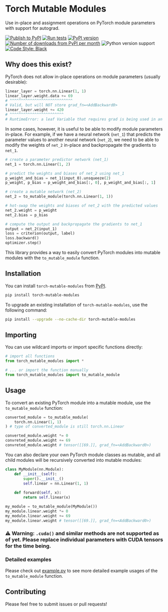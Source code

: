 # Torch Mutable Modules

Use in-place and assignment operations on PyTorch module parameters with support for autograd.

[![Publish to PyPI](https://github.com/KentoNishi/torch-mutable-modules/actions/workflows/publish.yaml/badge.svg)](https://github.com/KentoNishi/torch-mutable-modules/actions/workflows/publish.yaml)
[![Run tests](https://github.com/KentoNishi/torch-mutable-modules/actions/workflows/test.yaml/badge.svg)](https://github.com/KentoNishi/torch-mutable-modules/actions/workflows/test.yaml)
[![PyPI version](https://img.shields.io/pypi/v/torch-mutable-modules.svg?style=flat)](https://pypi.org/project/torch-mutable-modules/)
[![Number of downloads from PyPI per month](https://img.shields.io/pypi/dm/torch-mutable-modules.svg?style=flat)](https://pypi.org/project/torch-mutable-modules/)
![Python version support](https://img.shields.io/pypi/pyversions/torch-mutable-modules)
[![Code Style: Black](https://img.shields.io/badge/code%20style-black-black.svg)](https://github.com/ambv/black)

## Why does this exist?

PyTorch does not allow in-place operations on module parameters (usually desirable):

```python
linear_layer = torch.nn.Linear(1, 1)
linear_layer.weight.data += 69
# ^^^^^^^^^^^^^^^^^^^^^^^^^^^^
# Valid, but will NOT store grad_fn=<AddBackward0>
linear_layer.weight += 420
# ^^^^^^^^^^^^^^^^^^^^^^^^
# RuntimeError: a leaf Variable that requires grad is being used in an in-place operation.
```

In some cases, however, it is useful to be able to modify module parameters in-place. For example, if we have a neural network (`net_1`) that predicts the parameter values to another neural network (`net_2`), we need to be able to modify the weights of `net_2` in-place and backpropagate the gradients to `net_1`.

```python
# create a parameter predictor network (net_1)
net_1 = torch.nn.Linear(1, 2)

# predict the weights and biases of net_2 using net_1
p_weight_and_bias = net_1(input_0).unsqueeze(2)
p_weight, p_bias = p_weight_and_bias[:, 0], p_weight_and_bias[:, 1]

# create a mutable network (net_2)
net_2 = to_mutable_module(torch.nn.Linear(1, 1))

# hot-swap the weights and biases of net_2 with the predicted values
net_2.weight = p_weight
net_2.bias = p_bias

# compute the output and backpropagate the gradients to net_1
output = net_2(input_1)
loss = criterion(output, label)
loss.backward()
optimizer.step()
```

This library provides a way to easily convert PyTorch modules into mutable modules with the `to_mutable_module` function.

## Installation
You can install `torch-mutable-modules` from [PyPI](https://pypi.org/project/torch-mutable-modules/).

```bash
pip install torch-mutable-modules
```

To upgrade an existing installation of `torch-mutable-modules`, use the following command:

```bash
pip install --upgrade --no-cache-dir torch-mutable-modules
```

## Importing

You can use wildcard imports or import specific functions directly:

```python
# import all functions
from torch_mutable_modules import *

# ... or import the function manually
from torch_mutable_modules import to_mutable_module
```

## Usage

To convert an existing PyTorch module into a mutable module, use the `to_mutable_module` function:

```python
converted_module = to_mutable_module(
    torch.nn.Linear(1, 1)
) # type of converted_module is still torch.nn.Linear

converted_module.weight *= 0
convreted_module.weight += 69
convreted_module.weight # tensor([[69.]], grad_fn=<AddBackward0>)
```

You can also declare your own PyTorch module classes as mutable, and all child modules will be recursively converted into mutable modules:

```python
class MyModule(nn.Module):
    def __init__(self):
        super().__init__()
        self.linear = nn.Linear(1, 1)
    
    def forward(self, x):
        return self.linear(x)

my_module = to_mutable_module(MyModule())
my_module.linear.weight *= 0
my_module.linear.weight += 69
my_module.linear.weight # tensor([[69.]], grad_fn=<AddBackward0>)
```

### ⚠ Warning: `.cuda()` and similar methods are not supported as of yet. Please replace individual parameters with CUDA tensors for the time being.

### Detailed examples

Please check out [example.py](./example.py) to see more detailed example usages of the `to_mutable_module` function.

## Contributing
Please feel free to submit issues or pull requests!
